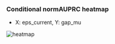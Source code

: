 ### Conditional normAUPRC heatmap

- X: eps_current, Y: gap_mu

![heatmap](/home/elicer/project_0814_2/results/20250817-011255/holdout/conditional_heatmap_eps_current_vs_gap_mu.png)
